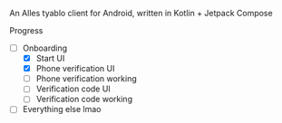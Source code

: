 An Alles tyablo client for Android, written in Kotlin + Jetpack Compose

Progress

 - [ ] Onboarding
    - [x] Start UI
    - [x] Phone verification UI
    - [ ] Phone verification working
    - [ ] Verification code UI
    - [ ] Verification code working
 - [ ] Everything else lmao
